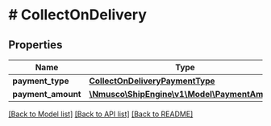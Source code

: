 # # CollectOnDelivery

## Properties

Name | Type | Description | Notes
------------ | ------------- | ------------- | -------------
**payment_type** | [**CollectOnDeliveryPaymentType**](CollectOnDeliveryPaymentType.md) |  | [optional] 
**payment_amount** | [**\Nmusco\ShipEngine\v1\Model\PaymentAmount**](PaymentAmount.md) |  | [optional] 

[[Back to Model list]](../../README.md#documentation-for-models) [[Back to API list]](../../README.md#documentation-for-api-endpoints) [[Back to README]](../../README.md)


